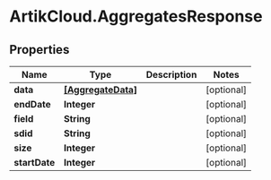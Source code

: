 # ArtikCloud.AggregatesResponse

## Properties
Name | Type | Description | Notes
------------ | ------------- | ------------- | -------------
**data** | [**[AggregateData]**](AggregateData.md) |  | [optional] 
**endDate** | **Integer** |  | [optional] 
**field** | **String** |  | [optional] 
**sdid** | **String** |  | [optional] 
**size** | **Integer** |  | [optional] 
**startDate** | **Integer** |  | [optional] 


